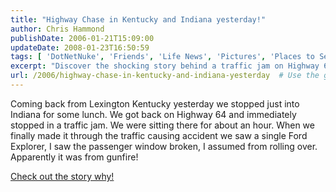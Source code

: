```yaml
---
title: "Highway Chase in Kentucky and Indiana yesterday!"
author: Chris Hammond
publishDate: 2006-01-21T15:09:00
updateDate: 2008-01-23T16:50:59
tags: [ 'DotNetNuke', 'Friends', 'Life News', 'Pictures', 'Places to See', 'Technology' ]
excerpt: "Discover the shocking story behind a traffic jam on Highway 64 in Indiana, where a Ford Explorer was targeted in a surprising gunfire incident."
url: /2006/highway-chase-in-kentucky-and-indiana-yesterday  # Use the generated URL with year
---
```

<P>Coming back from Lexington Kentucky yesterday we stopped just into Indiana for some lunch. We got back on Highway 64 and immediately stopped in a traffic jam. We were sitting there for about an hour. When we finally made it through the traffic causing accident we saw a single Ford Explorer, I saw the passenger window broken, I assumed from rolling over. Apparently it was from gunfire!</P> <P><A href="https://www.wave3.com/Global/story.asp?S=4390522">Check out the story why!</A></P>

